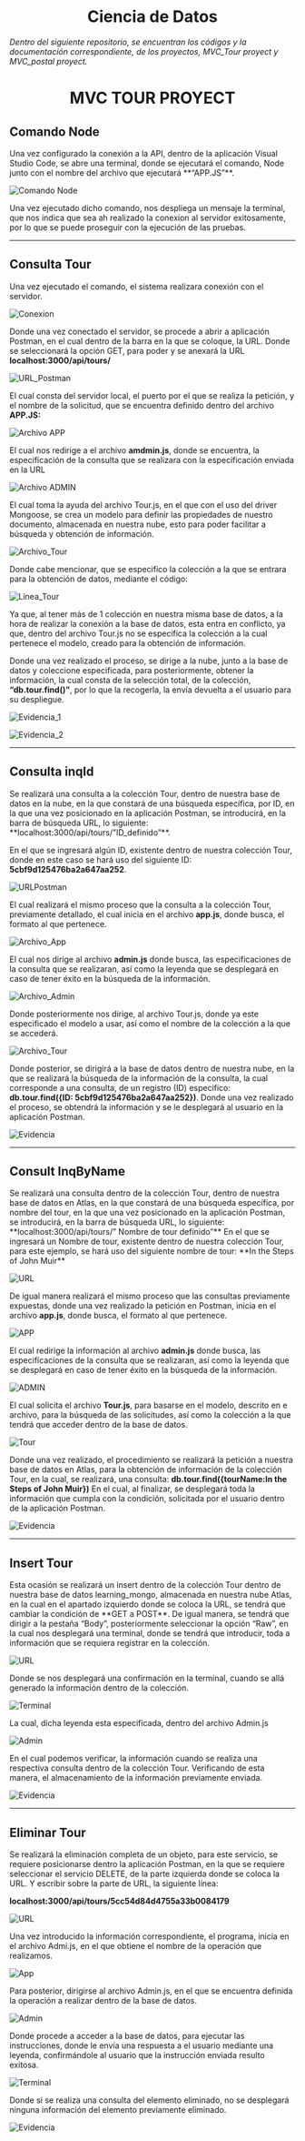 <H1 align="center"> Ciencia de Datos </H1>

*Dentro del siguiente repositorio, se encuentran los códigos y la documentación correspondiente, de los proyectos, MVC_Tour proyect y MVC_postal proyect.*

<h1 align="center"> MVC TOUR PROYECT </H1>

<H2> Comando Node </H2>
Una vez configurado la conexión a la API, dentro de la aplicación Visual Studio Code, se abre una terminal, donde se ejecutará el comando, Node junto con el nombre del archivo que ejecutará **“APP.JS”**.

![Comando Node](https://raw.githubusercontent.com/JorgeBarcenas/Data-Mining-and-Data-Warehousing/master/Git/Comando%20Node/comando%20node.png)

Una vez ejecutado dicho comando, nos despliega un mensaje la terminal, que nos indica que sea ah realizado la conexion al servidor exitosamente, por lo que se puede proseguir con la ejecución de las pruebas.

<hr height="2px">

<H2> Consulta Tour </H2>
Una vez ejecutado el comando, el sistema realizara conexión con el servidor.

![Conexion](https://raw.githubusercontent.com/JorgeBarcenas/Data-Mining-and-Data-Warehousing/master/Git/Consulta%20Tour/ConexionBD.png)

Donde una vez conectado el servidor, se procede a abrir a aplicación Postman, en el cual dentro de la barra en la que se coloque, la URL. Donde se seleccionará la opción GET, para poder y se anexará la URL
**localhost:3000/api/tours/**

![URL_Postman](https://raw.githubusercontent.com/JorgeBarcenas/Data-Mining-and-Data-Warehousing/master/Git/Consulta%20Tour/URLPostman.png)

El cual consta del servidor local, el puerto por el que se realiza la petición, y el nombre de la solicitud, que se encuentra definido dentro del archivo **APP.JS:**

![Archivo APP](https://raw.githubusercontent.com/JorgeBarcenas/Data-Mining-and-Data-Warehousing/master/Git/Consulta%20Tour/App.png)

El cual nos redirige a el archivo **amdmin.js**, donde se encuentra, la especificación de la consulta que se realizara con la especificación enviada en la URL

![Archivo ADMIN](https://raw.githubusercontent.com/JorgeBarcenas/Data-Mining-and-Data-Warehousing/master/Git/Consulta%20Tour/Admin.png)


El cual toma la ayuda del archivo Tour.js, en el que con el uso del driver Mongoose, se crea un modelo para definir las propiedades de nuestro documento, almacenada en nuestra nube, esto para poder facilitar a búsqueda y obtención de información.

![Archivo_Tour](https://raw.githubusercontent.com/JorgeBarcenas/Data-Mining-and-Data-Warehousing/master/Git/Consulta%20Tour/Tour.png)

Donde cabe mencionar, que se especifico la colección a la que se entrara para la obtención de datos, mediante el código:

![Linea_Tour](https://raw.githubusercontent.com/JorgeBarcenas/Data-Mining-and-Data-Warehousing/master/Git/Consulta%20Tour/Tourlinea.png)

 Ya que, al tener más de 1 colección en nuestra misma base de datos, a la hora de realizar la conexión a la base de datos, esta entra en conflicto, ya que, dentro del archivo Tour.js no se especifica la colección a la cual pertenece el modelo, creado para la obtención de información.

Donde una vez realizado el proceso, se dirige a la nube, junto a la base de datos y coleccione especificada, para posteriormente, obtener la información, la cual consta de la selección total, de la colección, **“db.tour.find()”**, por lo que la recogerla, la envía devuelta a el usuario para su despliegue.

![Evidencia_1](https://raw.githubusercontent.com/JorgeBarcenas/Data-Mining-and-Data-Warehousing/master/Git/Consulta%20Tour/Evidencia%20Consulta%201.png)

![Evidencia_2](https://raw.githubusercontent.com/JorgeBarcenas/Data-Mining-and-Data-Warehousing/master/Git/Consulta%20Tour/Evidencia%20Consulta%202.png)

<hr>

<H2> Consulta inqId </H2>
Se realizará una consulta a la colección Tour, dentro de nuestra base de datos en la nube, en la que constará de una búsqueda específica, por ID, en la que una vez posicionado en la aplicación Postman, se introducirá, en la barra de búsqueda URL, lo siguiente: **localhost:3000/api/tours/”ID_definido”**.

En el que se ingresará algún ID, existente dentro de nuestra colección Tour, donde en este caso se hará uso del siguiente ID: **5cbf9d125476ba2a647aa252**.

![URLPostman](https://raw.githubusercontent.com/JorgeBarcenas/Data-Mining-and-Data-Warehousing/master/Git/Consulta%20InqID/URL.png)

El cual realizará el mismo proceso que la consulta a la colección Tour, previamente detallado, el cual inicia en el archivo **app.js**, donde busca, el formato al que pertenece. 

![Archivo_App](https://raw.githubusercontent.com/JorgeBarcenas/Data-Mining-and-Data-Warehousing/master/Git/Consulta%20InqID/App.png)

El cual nos dirige al archivo **admin.js** donde busca, las especificaciones de la consulta que se realizaran, así como la leyenda que se desplegará en caso de tener éxito en la búsqueda de la información.

![Archivo_Admin](https://raw.githubusercontent.com/JorgeBarcenas/Data-Mining-and-Data-Warehousing/master/Git/Consulta%20InqID/Admin.png)

Donde posteriormente nos dirige, al archivo Tour.js, donde ya este especificado el modelo a usar, así como el nombre de la colección a la que se accederá.

![Archivo_Tour](https://raw.githubusercontent.com/JorgeBarcenas/Data-Mining-and-Data-Warehousing/master/Git/Consulta%20InqID/Tour.png)

Donde posterior, se dirigirá a la base de datos dentro de nuestra nube, en la que se realizará la búsqueda de la información de la consulta, la cual corresponde a una consulta, de un registro (ID) especifico: **db.tour.find({ID: 5cbf9d125476ba2a647aa252})**. Donde una vez realizado el proceso, se obtendrá la información y se le desplegará al usuario en la aplicación Postman.

![Evidencia](https://raw.githubusercontent.com/JorgeBarcenas/Data-Mining-and-Data-Warehousing/master/Git/Consulta%20InqID/Evidencia.png)

<hr>

<H2> Consult InqByName </H2>
Se realizará una consulta dentro de la colección Tour, dentro de nuestra base de datos en Atlas, en la que constará de una búsqueda específica, por nombre del tour, en la que una vez posicionado en la aplicación Postman, se introducirá, en la barra de búsqueda URL, lo siguiente:
**localhost:3000/api/tours/” Nombre de tour definido”**
En el que se ingresará un Nombre de tour, existente dentro de nuestra colección Tour, para este ejemplo, se hará uso del siguiente nombre de tour: **In the Steps of John Muir**

![URL](https://raw.githubusercontent.com/JorgeBarcenas/Data-Mining-and-Data-Warehousing/master/Git/Consulta%20InqByName/URL.PNG)

De igual manera realizará el mismo proceso que las consultas previamente expuestas, donde una vez realizado la petición en Postman, inicia en el archivo **app.js**, donde busca, el formato al que pertenece. 

![APP](https://raw.githubusercontent.com/JorgeBarcenas/Data-Mining-and-Data-Warehousing/master/Git/Consulta%20InqByName/App.PNG)

El cual redirige la información al archivo **admin.js** donde busca, las especificaciones de la consulta que se realizaran, así como la leyenda que se desplegará en caso de tener éxito en la búsqueda de la información.

![ADMIN](https://raw.githubusercontent.com/JorgeBarcenas/Data-Mining-and-Data-Warehousing/master/Git/Consulta%20InqByName/Admin.png)

El cual solicita el archivo **Tour.js**, para basarse en el modelo, descrito en e archivo, para la búsqueda de las solicitudes, así como la colección a la que tendrá que acceder dentro de la base de datos.

![Tour](https://raw.githubusercontent.com/JorgeBarcenas/Data-Mining-and-Data-Warehousing/master/Git/Consulta%20InqByName/Tour.png)

Donde una vez realizado, el procedimiento se realizará la petición a nuestra base de datos en Atlas, para la obtención de información de la colección Tour, en la cual, se realizará, una consulta:
**db.tour.find({tourName:In the Steps of John Muir})**
En el cual, al finalizar, se desplegará toda la información que cumpla con la condición, solicitada por el usuario dentro de la aplicación Postman.

![Evidencia](https://raw.githubusercontent.com/JorgeBarcenas/Data-Mining-and-Data-Warehousing/master/Git/Consulta%20InqByName/Evidencia.PNG)

<hr>

<H2> Insert Tour </H2>
Esta ocasión se realizará un insert dentro de la colección Tour dentro de nuestra base de datos learning_mongo, almacenada en nuestra nube Atlas, en la cual en el apartado izquierdo donde se coloca la URL, se tendrá que cambiar la condición de **GET a POST**.
De igual manera, se tendrá que dirigir a la pestaña “Body”, posteriormente seleccionar la opción “Raw”, en la cual nos desplegará una terminal, donde se tendrá que introducir, toda a información que se requiera registrar en la colección.

![URL](https://raw.githubusercontent.com/JorgeBarcenas/Data-Mining-and-Data-Warehousing/master/Git/Insert%20Tour/URL.PNG)

Donde se nos desplegará una confirmación en la terminal, cuando se allá generado la información dentro de la colección.

![Terminal](https://raw.githubusercontent.com/JorgeBarcenas/Data-Mining-and-Data-Warehousing/master/Git/Insert%20Tour/Terminal.png)

La cual, dicha leyenda esta especificada, dentro del archivo Admin.js

![Admin](https://raw.githubusercontent.com/JorgeBarcenas/Data-Mining-and-Data-Warehousing/master/Git/Insert%20Tour/Admin.PNG)

En el cual podemos verificar, la información cuando se realiza una respectiva consulta dentro de la colección Tour. Verificando de esta manera, el almacenamiento de la información previamente enviada.

![Evidencia](https://raw.githubusercontent.com/JorgeBarcenas/Data-Mining-and-Data-Warehousing/master/Git/Insert%20Tour/Evidencia.png)

<hr>

<H2> Eliminar Tour </H2>
Se realizará la eliminación completa de un objeto, para este servicio, se requiere posicionarse dentro la aplicación Postman, en la que se requiere seleccionar el servicio DELETE, de la parte izquierda donde se coloca la URL.
Y escribir sobre la parte de URL, la siguiente línea:

**localhost:3000/api/tours/5cc54d84d4755a33b0084179**

![URL](https://raw.githubusercontent.com/JorgeBarcenas/Data-Mining-and-Data-Warehousing/master/Git/Delete%20Tour/URL.png)

Una vez introducido la información correspondiente, el programa, inicia en el archivo Admi.js, en el que obtiene el nombre de la operación que realizamos.

![App](https://raw.githubusercontent.com/JorgeBarcenas/Data-Mining-and-Data-Warehousing/master/Git/Delete%20Tour/App.png)

Para posterior, dirigirse al archivo Admin.js, en el que se encuentra definida la operación a realizar dentro de la base de datos.

![Admin](https://raw.githubusercontent.com/JorgeBarcenas/Data-Mining-and-Data-Warehousing/master/Git/Delete%20Tour/Admin.png)

Donde procede a acceder a la base de datos, para ejecutar las instrucciones, donde le envía una respuesta a el usuario mediante una leyenda, confirmándole al usuario que la instrucción enviada resulto exitosa.

![Terminal](https://raw.githubusercontent.com/JorgeBarcenas/Data-Mining-and-Data-Warehousing/master/Git/Delete%20Tour/Terminal.png)

Donde si se realiza una consulta del elemento eliminado, no se desplegará ninguna información del elemento previamente eliminado.

![Evidencia](https://raw.githubusercontent.com/JorgeBarcenas/Data-Mining-and-Data-Warehousing/master/Git/Delete%20Tour/Evidencia.png)

